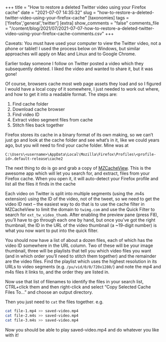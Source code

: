 +++
title = "How to restore a deleted Twitter video using your Firefox cache"
date = "2021-07-07 14:35:32"
slug = "how-to-restore-a-deleted-twitter-video-using-your-firefox-cache"
[taxonomies]
tags = ['firefox','general','twitter']
[extra]
show_comments = "false"
comments_file = "/content/blog/2021/07/2021-07-07-how-to-restore-a-deleted-twitter-video-using-your-firefox-cache-comments.csv"
+++

Caveats: You must have used your computer to view the Twitter video, not a phone or tablet! I used the process below on Windows, but similar approaches will apply on Mac and Linux and to Google Chrome.

Earlier today someone I follow on Twitter posted a video which they subsequently deleted. I liked the video and wanted to share it, but it was gone!

Of course, browsers cache most web page assets they load and so I figured I would have a local copy of it somewhere, I just needed to work out where, and how to get it into a readable format. The steps are:

1. Find cache folder
2. Download cache browser
3. Find video ID
4. Extract video segment files from cache
5. Stitch files back together

Firefox stores its cache in a binary format of its own making, so we can’t just go and look at the cache folder and see what’s in it, like we could years ago, but you will need to find your cache folder. Mine was at

```
C:\Users\<username>\AppData\Local\Mozilla\Firefox\Profiles\<profile-id>.default-release\cache2
```

The next thing to do is go and grab a copy of [MZCacheView](https://www.nirsoft.net/utils/mozilla_cache_viewer.html). This is the awesome app which will let you search for, and extract, files from your Firefox cache. When you open it, it will auto-detect your Firefox profile and list all the files it finds in the cache

Each video on Twitter is split into multiple segments (using the .m4s extension) using the ID of the video, not of the tweet, so we need to get the video ID next – the easiest way to do that is to use the cache filter in MZCacheView to limit the domain to `twimg.com` and use the Quick Filter to search for `ext_tw_video_thumb`. After enabling the preview pane (press F8), you’ll have to go through each one by hand, but once you’ve got the right thumbnail, the ID in the URL of the video thumbnail (a ~19-digit number) is what you now want to put into the quick filter.

You should now have a list of about a dozen files, each of which has the video ID somewhere in the URL column. Two of these will be your image thumbnail, three will be playlists that tell you which video files you want (and in which order you’ll need to stitch them together) and the remainder are the video files. Find the playlist which uses the highest resolution in its URLs to video segments (e.g. `/pu/vid/0/0/720x1280/`) and note the mp4 and m4s files it links to, and the order they are listed in.

Now use that list of filenames to identify the files in your search list, CTRL+click them and then right-click and select “Copy Selected Cache Files To…” and choose an output directory.

Then you just need to `cat` the files together. e.g.

```bash
cat file-1.mp4 >> saved-video.mp4
cat file-2.m4s >> saved-video.mp4
cat file-3.m4s >> saved-video.mp4
```

Now you should be able to play saved-video.mp4 and do whatever you like with it!
